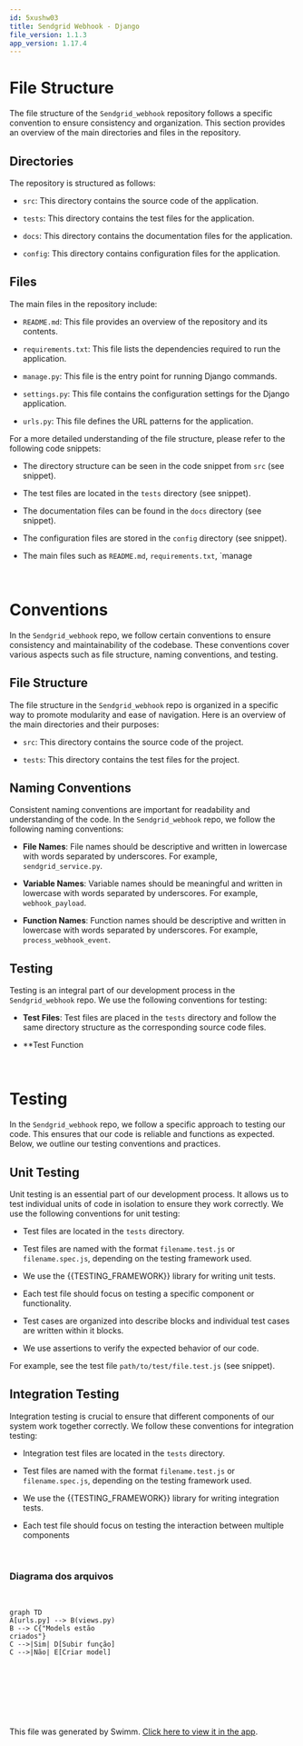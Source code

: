 ```yaml
---
id: 5xushw03
title: Sendgrid Webhook - Django
file_version: 1.1.3
app_version: 1.17.4
---
```


# File Structure

The file structure of the `Sendgrid_webhook` repository follows a specific convention to ensure consistency and organization. This section provides an overview of the main directories and files in the repository.

## Directories

The repository is structured as follows:

*   `src`: This directory contains the source code of the application.

*   `tests`: This directory contains the test files for the application.

*   `docs`: This directory contains the documentation files for the application.

*   `config`: This directory contains configuration files for the application.

## Files

The main files in the repository include:

*   `README.md`: This file provides an overview of the repository and its contents.

*   `requirements.txt`: This file lists the dependencies required to run the application.

*   `manage.py`: This file is the entry point for running Django commands.

*   `settings.py`: This file contains the configuration settings for the Django application.

*   `urls.py`: This file defines the URL patterns for the application.

For a more detailed understanding of the file structure, please refer to the following code snippets:

*   The directory structure can be seen in the code snippet from `src` (see snippet).

*   The test files are located in the `tests` directory (see snippet).

*   The documentation files can be found in the `docs` directory (see snippet).

*   The configuration files are stored in the `config` directory (see snippet).

*   The main files such as `README.md`, `requirements.txt`, \`manage

    <br/>

# Conventions

In the `Sendgrid_webhook` repo, we follow certain conventions to ensure consistency and maintainability of the codebase. These conventions cover various aspects such as file structure, naming conventions, and testing.

## File Structure

The file structure in the `Sendgrid_webhook` repo is organized in a specific way to promote modularity and ease of navigation. Here is an overview of the main directories and their purposes:

*   `src`: This directory contains the source code of the project.

*   `tests`: This directory contains the test files for the project.

## Naming Conventions

Consistent naming conventions are important for readability and understanding of the code. In the `Sendgrid_webhook` repo, we follow the following naming conventions:

*   **File Names**: File names should be descriptive and written in lowercase with words separated by underscores. For example, `sendgrid_service.py`.

*   **Variable Names**: Variable names should be meaningful and written in lowercase with words separated by underscores. For example, `webhook_payload`.

*   **Function Names**: Function names should be descriptive and written in lowercase with words separated by underscores. For example, `process_webhook_event`.

## Testing

Testing is an integral part of our development process in the `Sendgrid_webhook` repo. We use the following conventions for testing:

*   **Test Files**: Test files are placed in the `tests` directory and follow the same directory structure as the corresponding source code files.

*   \*\*Test Function

    <br/>

# Testing

In the `Sendgrid_webhook` repo, we follow a specific approach to testing our code. This ensures that our code is reliable and functions as expected. Below, we outline our testing conventions and practices.

## Unit Testing

Unit testing is an essential part of our development process. It allows us to test individual units of code in isolation to ensure they work correctly. We use the following conventions for unit testing:

*   Test files are located in the `tests` directory.

*   Test files are named with the format `filename.test.js` or `filename.spec.js`, depending on the testing framework used.

*   We use the {{TESTING\_FRAMEWORK}} library for writing unit tests.

*   Each test file should focus on testing a specific component or functionality.

*   Test cases are organized into describe blocks and individual test cases are written within it blocks.

*   We use assertions to verify the expected behavior of our code.

For example, see the test file `path/to/test/file.test.js` (see snippet).

## Integration Testing

Integration testing is crucial to ensure that different components of our system work together correctly. We follow these conventions for integration testing:

*   Integration test files are located in the `tests` directory.

*   Test files are named with the format `filename.test.js` or `filename.spec.js`, depending on the testing framework used.

*   We use the {{TESTING\_FRAMEWORK}} library for writing integration tests.

*   Each test file should focus on testing the interaction between multiple components
<br/>

### Diagrama dos arquivos

<br/>

<!--MERMAID {width:100}-->
```mermaid
graph TD
A[urls.py] --> B(views.py)
B --> C{"Models estão
criados"}
C -->|Sim| D[Subir função]
C -->|Não| E[Criar model]



```
<!--MCONTENT {content: "graph TD<br/>\nA\\[urls.py\\] \\-\\-\\> B(views.py)<br/>\nB \\-\\-\\> C{\"Models estão<br/>\ncriados\"}<br/>\nC \\-\\-\\>|Sim| D\\[Subir função\\]<br/>\nC \\-\\-\\>|Não| E\\[Criar model\\]<br/>\n<br/>\n\n<br/>"} --->

<br/>

<br/>

<br/>

<br/>

This file was generated by Swimm. [Click here to view it in the app](https://app.swimm.io/repos/Z2l0aHViJTNBJTNBU2VuZGdyaWRfd2ViaG9vayUzQSUzQWp1dWhjc3I=/docs/5xushw03).

